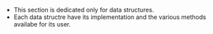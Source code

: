 - This section is dedicated only for data structures.
- Each data structre have its implementation and the various methods availabe for its user.
